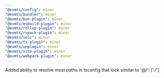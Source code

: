 ```yaml
---
"@evmts/config": minor
"@evmts/bundler": minor
"@evmts/bun-plugin": minor
"@evmts/esbuild-plugin": minor
"@evmts/rollup-plugin": minor
"@evmts/rspack-plugin": minor
"@evmts/solc": minor
"@evmts/ts-plugin": minor
"@evmts/unplugin": minor
"@evmts/vite-plugin": minor
"@evmts/webpack-plugin": minor
---
```


Added ability to resolve most paths in tsconfig that look similar to '@/_': ['./_']
